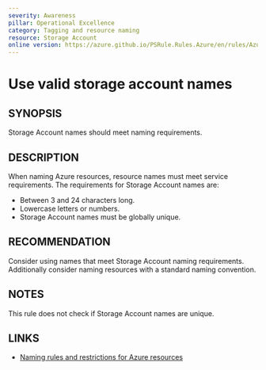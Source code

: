 ```yaml
---
severity: Awareness
pillar: Operational Excellence
category: Tagging and resource naming
resource: Storage Account
online version: https://azure.github.io/PSRule.Rules.Azure/en/rules/Azure.Storage.Name/
---
```


# Use valid storage account names

## SYNOPSIS

Storage Account names should meet naming requirements.

## DESCRIPTION

When naming Azure resources, resource names must meet service requirements.
The requirements for Storage Account names are:

- Between 3 and 24 characters long.
- Lowercase letters or numbers.
- Storage Account names must be globally unique.

## RECOMMENDATION

Consider using names that meet Storage Account naming requirements.
Additionally consider naming resources with a standard naming convention.

## NOTES

This rule does not check if Storage Account names are unique.

## LINKS

- [Naming rules and restrictions for Azure resources](https://docs.microsoft.com/azure/azure-resource-manager/management/resource-name-rules)
